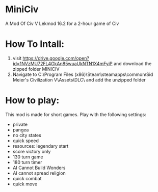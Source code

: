 # MiniCiv
A Mod Of Civ V Lekmod 16.2 for a 2-hour game of Civ

# How To Intall:
1. visit https://drive.google.com/open?id=1NVzMU72FL4GkAn85wuaUkNTN1X4mFyiP and download the zipped folder MINICIV
2. Navigate to C:\Program Files (x86)\Steam\steamapps\common\Sid Meier's Civilization V\Assets\DLC\ and add the unzipped folder

# How to play:
This mod is made for short games. Play with the following settings:
* private
* pangea
* no city states
* quick speed
* resources: legendary start
* score victory only
* 130 turn game 
* 180 turn timer
* AI Cannot Build Wonders
* AI cannot spread religion
* quick combat
* quick move
